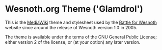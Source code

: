 Wesnoth.org Theme ('Glamdrol')
===============================================================================

This is the [MediaWiki][1] theme and stylesheet used by the
[Battle for Wesnoth][2] website since around the release of Wesnoth version 1.0
in 2005.

[1]: <https://www.mediawiki.org/>
[2]: <https://www.wesnoth.org/>

The theme is available under the terms of the GNU General Public License;
either version 2 of the license, or (at your option) any later version.
